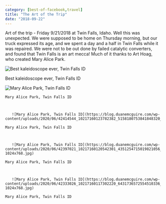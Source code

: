 ```yaml
---
category: [best-of-facebook,travel]
title: "The Art of the Trip"
date: "2018-09-22"
---
```


Art of the trip - Friday 9/21/2018 at Twin Falls, Idaho. Well this was unexpected. We were supposed to be home on Thursday morning, but our truck expressed its age, and we spent a day and a half in Twin Falls while it was repaired. We were not to be out done by failed catalytic converters, and found that Twin Falls is an art mecca! Much of it thanks to Art Hoag, who created Mary Alice Park.

![Best kaleidoscope ever, Twin Falls ID](https://blog.duanemcguire.com/wp-content/uploads/2020/06/42324410_10217160135342671_7158483848362196992_o-1024x768.jpg)

Best kaleidoscope ever, Twin Falls ID



   ![Mary Alice Park, Twin Falls ID](https://blog.duanemcguire.com/wp-content/uploads/2020/06/42307840_10217160124742406_6281182799005220864_o-1024x768.jpg)

    Mary Alice Park, Twin Falls ID



       ![Mary Alice Park, Twin Falls ID](https://blog.duanemcguire.com/wp-content/uploads/2020/06/42414544_10217160123782382_5158180753841848320_n.jpg)

    Mary Alice Park, Twin Falls ID



       ![Mary Alice Park, Twin Falls ID](https://blog.duanemcguire.com/wp-content/uploads/2020/06/42397021_10217160120542301_4351254715019821056_o-1024x768.jpg)

    Mary Alice Park, Twin Falls ID



       ![Mary Alice Park, Twin Falls ID](https://blog.duanemcguire.com/wp-content/uploads/2020/06/42333026_10217160117302220_6431736572554510336_o-1024x768.jpg)

    Mary Alice Park, Twin Falls ID
